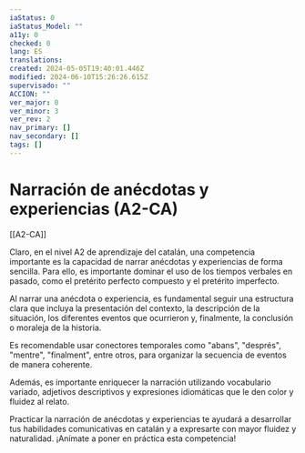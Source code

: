 ```yaml
---
iaStatus: 0
iaStatus_Model: ""
a11y: 0
checked: 0
lang: ES
translations: 
created: 2024-05-05T19:40:01.446Z
modified: 2024-06-10T15:26:26.615Z
supervisado: ""
ACCION: ""
ver_major: 0
ver_minor: 3
ver_rev: 2
nav_primary: []
nav_secondary: []
tags: []
---
```


# Narración de anécdotas y experiencias (A2-CA)

[[A2-CA]]

Claro, en el nivel A2 de aprendizaje del catalán, una competencia importante es la capacidad de narrar anécdotas y experiencias de forma sencilla. Para ello, es importante dominar el uso de los tiempos verbales en pasado, como el pretérito perfecto compuesto y el pretérito imperfecto.

Al narrar una anécdota o experiencia, es fundamental seguir una estructura clara que incluya la presentación del contexto, la descripción de la situación, los diferentes eventos que ocurrieron y, finalmente, la conclusión o moraleja de la historia.

Es recomendable usar conectores temporales como "abans", "després", "mentre", "finalment", entre otros, para organizar la secuencia de eventos de manera coherente.

Además, es importante enriquecer la narración utilizando vocabulario variado, adjetivos descriptivos y expresiones idiomáticas que le den color y fluidez al relato.

Practicar la narración de anécdotas y experiencias te ayudará a desarrollar tus habilidades comunicativas en catalán y a expresarte con mayor fluidez y naturalidad. ¡Anímate a poner en práctica esta competencia!
